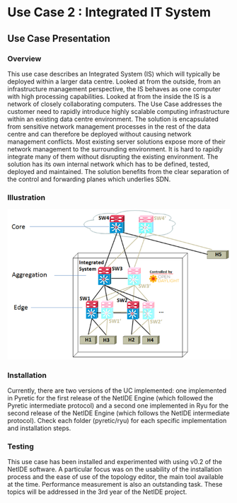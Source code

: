 # Use Case 2 : Integrated IT System

## Use Case Presentation

### Overview

This use case describes an Integrated System (IS) which will typically be deployed within a larger data centre. Looked at from the outside, from an infrastructure management perspective, the IS behaves as one computer with high processing capabilities. Looked at from the inside the IS is a network of closely collaborating computers. The Use Case addresses the customer need to rapidly introduce highly scalable computing infrastructure within an existing data centre environment. The solution is encapsulated from sensitive network management processes in the rest of the data centre and can therefore be deployed without causing network management conflicts. Most existing server solutions expose more of their network management to the surrounding environment. It is hard to rapidly integrate many of them without disrupting the existing environment. The solution has its own internal network which has to be defined, tested, deployed and maintained. The solution benefits from the clear separation of the control and forwarding planes which underlies SDN.

### Illustration

![Alt text](usecase2.png?raw=true " ")

### Installation

Currently, there are two versions of the UC implemented: one implemented in Pyretic for the first release of the NetIDE Engine (which followed the Pyretic intermediate protocol) and a second one implemented in Ryu for the second release of the NetIDE Engine (which follows the NetIDE intermediate protocol).
Check each folder (pyretic/ryu) for each specific implementation and installation steps.

### Testing

This use case has been installed and experimented with using v0.2 of the NetIDE software. A particular focus was on the usability of the installation process and the ease of use of the topology editor, the main tool available at the time. Performance measurement is also an outstanding task. These topics will be addressed in the 3rd year of the NetIDE project.
